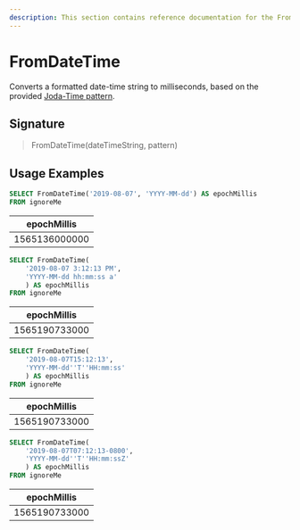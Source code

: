 ```yaml
---
description: This section contains reference documentation for the FromDateTime function.
---
```


# FromDateTime

Converts a formatted date-time string to milliseconds, based on the provided [Joda-Time pattern](https://www.joda.org/joda-time/apidocs/org/joda/time/format/DateTimeFormat.html).

## Signature

> FromDateTime(dateTimeString, pattern)

## Usage Examples

```sql
SELECT FromDateTime('2019-08-07', 'YYYY-MM-dd') AS epochMillis
FROM ignoreMe
```

| epochMillis   |
| ------------- |
| 1565136000000 |

```sql
SELECT FromDateTime(
    '2019-08-07 3:12:13 PM', 
    'YYYY-MM-dd hh:mm:ss a'
    ) AS epochMillis
FROM ignoreMe
```

| epochMillis   |
| ------------- |
| 1565190733000 |

```sql
SELECT FromDateTime(
    '2019-08-07T15:12:13', 
    'YYYY-MM-dd''T''HH:mm:ss'
    ) AS epochMillis
FROM ignoreMe
```

| epochMillis   |
| ------------- |
| 1565190733000 |

```sql
SELECT FromDateTime(
    '2019-08-07T07:12:13-0800', 
    'YYYY-MM-dd''T''HH:mm:ssZ'
    ) AS epochMillis
FROM ignoreMe
```

| epochMillis   |
| ------------- |
| 1565190733000 |

